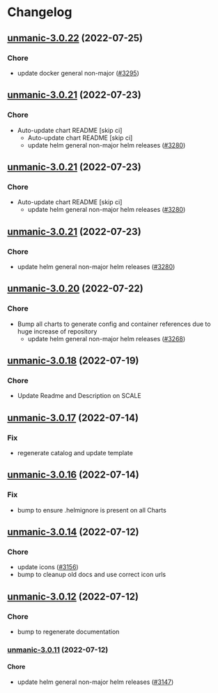 # Changelog



## [unmanic-3.0.22](https://github.com/truecharts/apps/compare/unmanic-3.0.21...unmanic-3.0.22) (2022-07-25)

### Chore

- update docker general non-major ([#3295](https://github.com/truecharts/apps/issues/3295))




## [unmanic-3.0.21](https://github.com/truecharts/apps/compare/unmanic-3.0.20...unmanic-3.0.21) (2022-07-23)

### Chore

- Auto-update chart README [skip ci]
  - Auto-update chart README [skip ci]
  - update helm general non-major helm releases ([#3280](https://github.com/truecharts/apps/issues/3280))




## [unmanic-3.0.21](https://github.com/truecharts/apps/compare/unmanic-3.0.20...unmanic-3.0.21) (2022-07-23)

### Chore

- Auto-update chart README [skip ci]
  - update helm general non-major helm releases ([#3280](https://github.com/truecharts/apps/issues/3280))




## [unmanic-3.0.21](https://github.com/truecharts/apps/compare/unmanic-3.0.20...unmanic-3.0.21) (2022-07-23)

### Chore

- update helm general non-major helm releases ([#3280](https://github.com/truecharts/apps/issues/3280))




## [unmanic-3.0.20](https://github.com/truecharts/apps/compare/unmanic-3.0.18...unmanic-3.0.20) (2022-07-22)

### Chore

- Bump all charts to generate config and container references due to huge increase of repository
  - update helm general non-major helm releases ([#3268](https://github.com/truecharts/apps/issues/3268))



## [unmanic-3.0.18](https://github.com/truecharts/apps/compare/unmanic-3.0.17...unmanic-3.0.18) (2022-07-19)

### Chore

- Update Readme and Description on SCALE



## [unmanic-3.0.17](https://github.com/truecharts/apps/compare/unmanic-3.0.16...unmanic-3.0.17) (2022-07-14)

### Fix

- regenerate catalog and update template



## [unmanic-3.0.16](https://github.com/truecharts/apps/compare/unmanic-3.0.14...unmanic-3.0.16) (2022-07-14)

### Fix

- bump to ensure .helmignore is present on all Charts



## [unmanic-3.0.14](https://github.com/truecharts/apps/compare/unmanic-3.0.12...unmanic-3.0.14) (2022-07-12)

### Chore

- update icons ([#3156](https://github.com/truecharts/apps/issues/3156))
- bump to cleanup old docs and use correct icon urls



## [unmanic-3.0.12](https://github.com/truecharts/apps/compare/unmanic-3.0.11...unmanic-3.0.12) (2022-07-12)

### Chore

- bump to regenerate documentation



<a name="unmanic-3.0.11"></a>
### [unmanic-3.0.11](https://github.com/truecharts/apps/compare/unmanic-3.0.10...unmanic-3.0.11) (2022-07-12)

#### Chore

* update helm general non-major helm releases ([#3147](https://github.com/truecharts/apps/issues/3147))
